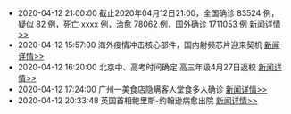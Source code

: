 - 2020-04-12 21:00:00  截止2020年04月12日21:00，全国确诊 83524 例，疑似 82 例，死亡 xxxx 例，治愈 78062 例，国外确诊 1711053 例  [新闻详情>>](https://github.com/AlbertGithubHome/ChineseVictory/blob/master/PneumoniaMap/20200412210000.jpg)
- 2020-04-12 15:57:00  海外疫情冲击核心部件，国内射频芯片迎来契机  [新闻详情>>](https://tech.sina.com.cn/roll/2020-04-12/doc-iirczymi5896578.shtml)
- 2020-04-12 16:20:00  北京中、高考时间确定 高三年级4月27日返校  [新闻详情>>](http://news.sina.com.cn/c/2020-04-12/doc-iirczymi5879528.shtml)
- 2020-04-12 17:24:00  广州一美食店隐瞒客人堂食多人确诊  [新闻详情>>](http://mil.news.sina.com.cn/2020-04-12/doc-iirczymi5887904.shtml)
- 2020-04-12 20:33:48  英国首相鲍里斯-约翰逊病愈出院  [新闻详情>>](https://news.sina.cn/gj/2020-04-12/detail-iirczymi5907899.d.html?vt=4&wm=3049_000553293063&sid=258786)
